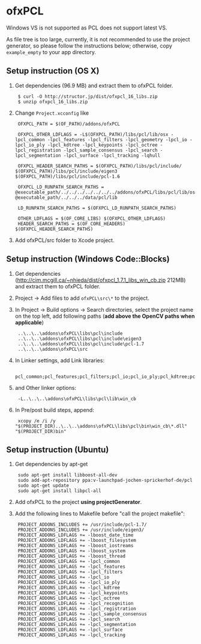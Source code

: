 # ofxPCL

Windows VS is not supported as PCL does not support latest VS.

As file tree is too large, currently, it is not recommended to use the project generator, so please follow the instructions below; otherwise, copy `example_empty` to your app directory.


## Setup instruction (OS X)

1. Get dependencies (96.9 MB) and extract them to ofxPCL folder.

		$ curl -O http://structor.jp/dist/ofxpcl_16_libs.zip
		$ unzip ofxpcl_16_libs.zip


1. Change `Project.xcconfig` like

		OFXPCL_PATH = $(OF_PATH)/addons/ofxPCL

		OFXPCL_OTHER_LDFLAGS = -L$(OFXPCL_PATH)/libs/pcl/lib/osx -lpcl_common -lpcl_features -lpcl_filters -lpcl_geometry -lpcl_io -lpcl_io_ply -lpcl_kdtree -lpcl_keypoints -lpcl_octree -lpcl_registration -lpcl_sample_consensus -lpcl_search -lpcl_segmentation -lpcl_surface -lpcl_tracking -lqhull

		OFXPCL_HEADER_SEARCH_PATHS = $(OFXPCL_PATH)/libs/pcl/include/ $(OFXPCL_PATH)/libs/pcl/include/eigen3 $(OFXPCL_PATH)/libs/pcl/include/pcl-1.6

		OFXPCL_LD_RUNPATH_SEARCH_PATHS = @executable_path/../../../../../../../addons/ofxPCL/libs/pcl/lib/osx @executable_path/../../../data/pcl/lib

		LD_RUNPATH_SEARCH_PATHS = $(OFXPCL_LD_RUNPATH_SEARCH_PATHS)

		OTHER_LDFLAGS = $(OF_CORE_LIBS) $(OFXPCL_OTHER_LDFLAGS)
		HEADER_SEARCH_PATHS = $(OF_CORE_HEADERS) $(OFXPCL_HEADER_SEARCH_PATHS)

1. Add ofxPCL/src folder to Xcode project.


## Setup instruction (Windows Code::Blocks)

1. Get dependencies (<http://cim.mcgill.ca/~nhieda/dist/ofxpcl_1.7.1_libs_win_cb.zip> 212MB) and extract them to ofxPCL folder.

1. Project -> Add files to add `ofxPCL\src\*` to the project.

1. In Project -> Build options -> Search directories, select the project name on the top left, add following paths (**add above the OpenCV paths when applicable**)

		..\..\..\addons\ofxPCL\libs\pcl\include
		..\..\..\addons\ofxPCL\libs\pcl\include\eigen3
		..\..\..\addons\ofxPCL\libs\pcl\include\pcl-1.7
		..\..\..\addons\ofxPCL\src

1. In Linker settings, add Link libraries:

		pcl_common;pcl_features;pcl_filters;pcl_io;pcl_io_ply;pcl_kdtree;pcl_keypoints;pcl_octree;pcl_recognition;pcl_registration;pcl_sample_consensus;pcl_search;pcl_segmentation;pcl_surface;pcl_tracking;qhull

1. and Other linker options:

		-L..\..\..\addons\ofxPCL\libs\pcl\lib\win_cb

1. In Pre/post build steps, append:

		xcopy /e /i /y "$(PROJECT_DIR)..\..\..\addons\ofxPCL\libs\pcl\bin\win_cb\*.dll"  "$(PROJECT_DIR)bin"


## Setup instruction (Ubuntu)

1. Get dependencies by apt-get

		sudo apt-get install libboost-all-dev
		sudo add-apt-repository ppa:v-launchpad-jochen-sprickerhof-de/pcl
		sudo apt-get update
		sudo apt-get install libpcl-all

1. Add ofxPCL to the project **using projectGenerator**.

1. Add the following lines to Makefile before "call the project makefile":

		PROJECT_ADDONS_INCLUDES += /usr/include/pcl-1.7/
		PROJECT_ADDONS_INCLUDES += /usr/include/eigen3/
		PROJECT_ADDONS_LDFLAGS += -lboost_date_time
		PROJECT_ADDONS_LDFLAGS += -lboost_filesystem
		PROJECT_ADDONS_LDFLAGS += -lboost_iostreams
		PROJECT_ADDONS_LDFLAGS += -lboost_system
		PROJECT_ADDONS_LDFLAGS += -lboost_thread
		PROJECT_ADDONS_LDFLAGS += -lpcl_common
		PROJECT_ADDONS_LDFLAGS += -lpcl_features
		PROJECT_ADDONS_LDFLAGS += -lpcl_filters
		PROJECT_ADDONS_LDFLAGS += -lpcl_io
		PROJECT_ADDONS_LDFLAGS += -lpcl_io_ply
		PROJECT_ADDONS_LDFLAGS += -lpcl_kdtree
		PROJECT_ADDONS_LDFLAGS += -lpcl_keypoints
		PROJECT_ADDONS_LDFLAGS += -lpcl_octree
		PROJECT_ADDONS_LDFLAGS += -lpcl_recognition
		PROJECT_ADDONS_LDFLAGS += -lpcl_registration
		PROJECT_ADDONS_LDFLAGS += -lpcl_sample_consensus
		PROJECT_ADDONS_LDFLAGS += -lpcl_search
		PROJECT_ADDONS_LDFLAGS += -lpcl_segmentation
		PROJECT_ADDONS_LDFLAGS += -lpcl_surface
		PROJECT_ADDONS_LDFLAGS += -lpcl_tracking
